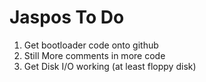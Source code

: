 Jaspos To Do
============

1. Get bootloader code onto github
2. Still More comments in more code
3. Get Disk I/O working (at least floppy disk)

